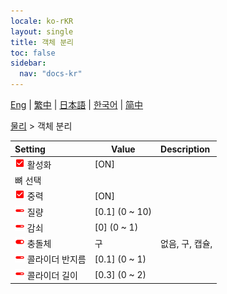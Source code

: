 ```yaml
---
locale: ko-rKR
layout: single
title: 객체 분리
toc: false
sidebar:
  nav: "docs-kr"
---
```

[Eng](/dancexr/menu/2025.4/actor/detach_object) | [繁中](/tw/dancexr/menu/2025.4/actor/detach_object) | [日本語](/jp/dancexr/menu/2025.4/actor/detach_object) | [한국어](/kr/dancexr/menu/2025.4/actor/detach_object) | [简中](/zh/dancexr/menu/2025.4/actor/detach_object)

[물리](../menu#물리) > 객체 분리



| Setting | Value | Description |
| :--- | --- | :--- |
| <img src="/images/icon/ic_check_on.png" alt="check on icon"/> 활성화</nobr>| [ON] | 
|  뼈 선택</nobr>|| 
| <img src="/images/icon/ic_check_on.png" alt="check on icon"/> 중력</nobr>| [ON] | 
| <img src="/images/icon/ic_slider.png" alt="slider icon"/> 질량</nobr>| [0.1] (0 ~ 10) | 
| <img src="/images/icon/ic_slider.png" alt="slider icon"/> 감쇠</nobr>| [0] (0 ~ 1) | 
| <img src="/images/icon/ic_toggle_on.png" alt="toggle on icon"/> 충돌체</nobr>| 구 | 없음, 구, 캡슐, 
| <img src="/images/icon/ic_slider.png" alt="slider icon"/> 콜라이더 반지름</nobr>| [0.1] (0 ~ 1) | 
| <img src="/images/icon/ic_slider.png" alt="slider icon"/> 콜라이더 길이</nobr>| [0.3] (0 ~ 2) | 
